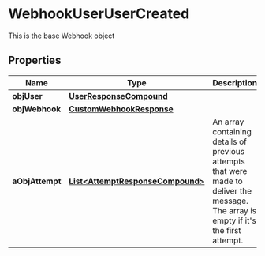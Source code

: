

# WebhookUserUserCreated

This is the base Webhook object

## Properties

| Name | Type | Description | Notes |
|------------ | ------------- | ------------- | -------------|
|**objUser** | [**UserResponseCompound**](UserResponseCompound.md) |  |  |
|**objWebhook** | [**CustomWebhookResponse**](CustomWebhookResponse.md) |  |  |
|**aObjAttempt** | [**List&lt;AttemptResponseCompound&gt;**](AttemptResponseCompound.md) | An array containing details of previous attempts that were made to deliver the message. The array is empty if it&#39;s the first attempt. |  |



